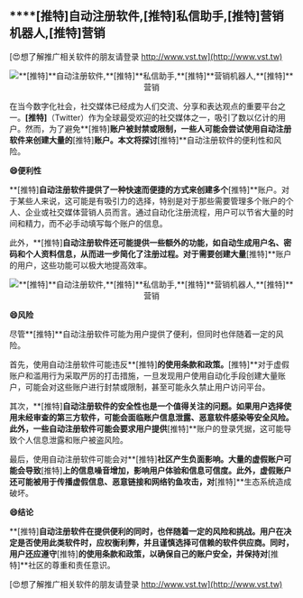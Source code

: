 ## ****[推特]**自动注册软件,**[推特]**私信助手,**[推特]**营销机器人,**[推特]**营销**

[😍想了解推广相关软件的朋友请登录 http://www.vst.tw](http://www.vst.tw)

 <center><img src="https://vst.tw/MP4/tuiguang/png/7.png" alt="**[推特]**自动注册软件,**[推特]**私信助手,**[推特]**营销机器人,**[推特]**营销"></center>

在当今数字化社会，社交媒体已经成为人们交流、分享和表达观点的重要平台之一。**[推特]**（Twitter）作为全球最受欢迎的社交媒体之一，吸引了数以亿计的用户。然而，为了避免**[推特]**账户被封禁或限制，一些人可能会尝试使用自动注册软件来创建大量的**[推特]**账户。本文将探讨**[推特]**自动注册软件的便利性和风险。

**😄便利性**

**[推特]**自动注册软件提供了一种快速而便捷的方式来创建多个**[推特]**账户。对于某些人来说，这可能是有吸引力的选择，特别是对于那些需要管理多个账户的个人、企业或社交媒体营销人员而言。通过自动化注册流程，用户可以节省大量的时间和精力，而不必手动填写每个账户的信息。

此外，**[推特]**自动注册软件还可能提供一些额外的功能，如自动生成用户名、密码和个人资料信息，从而进一步简化了注册过程。对于需要创建大量**[推特]**账户的用户，这些功能可以极大地提高效率。

 <center><img src="https://vst.tw/MP4/tuiguang/png/7.png" alt="**[推特]**自动注册软件,**[推特]**私信助手,**[推特]**营销机器人,**[推特]**营销"></center>

**😄风险**

尽管**[推特]**自动注册软件可能为用户提供了便利，但同时也伴随着一定的风险。

首先，使用自动注册软件可能违反**[推特]**的使用条款和政策。**[推特]**对于虚假账户和滥用行为采取严厉的打击措施，一旦发现用户使用自动化手段创建大量账户，可能会对这些账户进行封禁或限制，甚至可能永久禁止用户访问平台。

其次，**[推特]**自动注册软件的安全性也是一个值得关注的问题。如果用户选择使用未经审查的第三方软件，可能会面临账户信息泄露、恶意软件感染等安全风险。此外，一些自动注册软件可能会要求用户提供**[推特]**账户的登录凭据，这可能导致个人信息泄露和账户被盗风险。

最后，使用自动注册软件可能会对**[推特]**社区产生负面影响。大量的虚假账户可能会导致**[推特]**上的信息噪音增加，影响用户体验和信息可信度。此外，虚假账户还可能被用于传播虚假信息、恶意链接和网络钓鱼攻击，对**[推特]**生态系统造成破坏。

**😄结论**

**[推特]**自动注册软件在提供便利的同时，也伴随着一定的风险和挑战。用户在决定是否使用此类软件时，应权衡利弊，并且谨慎选择可信赖的软件供应商。同时，用户还应遵守**[推特]**的使用条款和政策，以确保自己的账户安全，并保持对**[推特]**社区的尊重和责任意识。

[😍想了解推广相关软件的朋友请登录 http://www.vst.tw](http://www.vst.tw)



